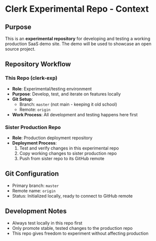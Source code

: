 # Clerk Experimental Repo - Context

## Purpose
This is an **experimental repository** for developing and testing a working production SaaS demo site. The demo will be used to showcase an open source project.

## Repository Workflow

### This Repo (clerk-exp)
- **Role**: Experimental/testing environment
- **Purpose**: Develop, test, and iterate on features locally
- **Git Setup**:
  - Branch: `master` (not main - keeping it old school)
  - Remote: `origin`
- **Work Process**: All development and testing happens here first

### Sister Production Repo
- **Role**: Production deployment repository
- **Deployment Process**:
  1. Test and verify changes in this experimental repo
  2. Copy working changes to sister production repo
  3. Push from sister repo to its GitHub remote

## Git Configuration
- Primary branch: `master`
- Remote name: `origin`
- Status: Initialized locally, ready to connect to GitHub remote

## Development Notes
- Always test locally in this repo first
- Only promote stable, tested changes to the production repo
- This repo gives freedom to experiment without affecting production
